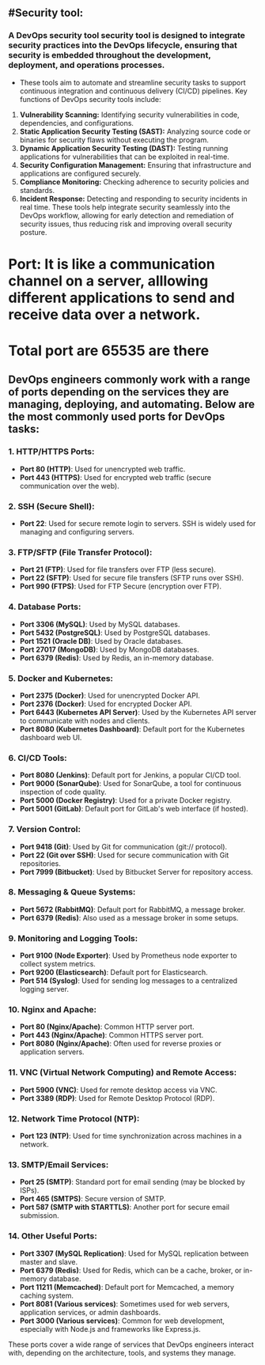 #Security tool:
---------------
### A DevOps security tool security tool is designed to integrate security practices into the DevOps lifecycle, ensuring that security is embedded throughout the development, deployment, and operations processes.
- These tools aim to automate and streamline security tasks to support continuous integration and continuous delivery (CI/CD) pipelines. Key functions of DevOps security tools include:
1.  **Vulnerability Scanning:** Identifying security vulnerabilities in code, dependencies, and configurations.
 2. **Static Application Security Testing (SAST):** Analyzing source code or binaries for security flaws without executing the program.
3. **Dynamic Application Security Testing (DAST):** Testing running applications for vulnerabilities that can be exploited in real-time.
4. **Security Configuration Management:** Ensuring that infrastructure and applications are configured securely.
5. **Compliance Monitoring:** Checking adherence to security policies and standards.
6. **Incident Response:** Detecting and responding to security incidents in real time.
These tools help integrate security seamlessly into the DevOps workflow, allowing for early detection and remediation of security issues, thus reducing risk and improving overall security posture.


# Port: It is like a communication channel on a server, alllowing different applications to send and receive data over a network.
# Total port are 65535 are there


## DevOps engineers commonly work with a range of ports depending on the services they are managing, deploying, and automating. Below are the most commonly used ports for DevOps tasks:
### 1. **HTTP/HTTPS Ports:**
   - **Port 80 (HTTP)**: Used for unencrypted web traffic.
   - **Port 443 (HTTPS)**: Used for encrypted web traffic (secure communication over the web).

### 2. **SSH (Secure Shell):**
   - **Port 22**: Used for secure remote login to servers. SSH is widely used for managing and configuring servers.

### 3. **FTP/SFTP (File Transfer Protocol):**
   - **Port 21 (FTP)**: Used for file transfers over FTP (less secure).
   - **Port 22 (SFTP)**: Used for secure file transfers (SFTP runs over SSH).
   - **Port 990 (FTPS)**: Used for FTP Secure (encryption over FTP).

### 4. **Database Ports:**
   - **Port 3306 (MySQL)**: Used by MySQL databases.
   - **Port 5432 (PostgreSQL)**: Used by PostgreSQL databases.
   - **Port 1521 (Oracle DB)**: Used by Oracle databases.
   - **Port 27017 (MongoDB)**: Used by MongoDB databases.
   - **Port 6379 (Redis)**: Used by Redis, an in-memory database.

### 5. **Docker and Kubernetes:**
   - **Port 2375 (Docker)**: Used for unencrypted Docker API.
   - **Port 2376 (Docker)**: Used for encrypted Docker API.
   - **Port 6443 (Kubernetes API Server)**: Used by the Kubernetes API server to communicate with nodes and clients.
   - **Port 8080 (Kubernetes Dashboard)**: Default port for the Kubernetes dashboard web UI.

### 6. **CI/CD Tools:**
   - **Port 8080 (Jenkins)**: Default port for Jenkins, a popular CI/CD tool.
   - **Port 9000 (SonarQube)**: Used for SonarQube, a tool for continuous inspection of code quality.
   - **Port 5000 (Docker Registry)**: Used for a private Docker registry.
   - **Port 5001 (GitLab)**: Default port for GitLab's web interface (if hosted).

### 7. **Version Control:**
   - **Port 9418 (Git)**: Used by Git for communication (git:// protocol).
   - **Port 22 (Git over SSH)**: Used for secure communication with Git repositories.
   - **Port 7999 (Bitbucket)**: Used by Bitbucket Server for repository access.

### 8. **Messaging & Queue Systems:**
   - **Port 5672 (RabbitMQ)**: Default port for RabbitMQ, a message broker.
   - **Port 6379 (Redis)**: Also used as a message broker in some setups.

### 9. **Monitoring and Logging Tools:**
   - **Port 9100 (Node Exporter)**: Used by Prometheus node exporter to collect system metrics.
   - **Port 9200 (Elasticsearch)**: Default port for Elasticsearch.
   - **Port 514 (Syslog)**: Used for sending log messages to a centralized logging server.

### 10. **Nginx and Apache:**
   - **Port 80 (Nginx/Apache)**: Common HTTP server port.
   - **Port 443 (Nginx/Apache)**: Common HTTPS server port.
   - **Port 8080 (Nginx/Apache)**: Often used for reverse proxies or application servers.

### 11. **VNC (Virtual Network Computing) and Remote Access:**
   - **Port 5900 (VNC)**: Used for remote desktop access via VNC.
   - **Port 3389 (RDP)**: Used for Remote Desktop Protocol (RDP).

### 12. **Network Time Protocol (NTP):**
   - **Port 123 (NTP)**: Used for time synchronization across machines in a network.

### 13. **SMTP/Email Services:**
   - **Port 25 (SMTP)**: Standard port for email sending (may be blocked by ISPs).
   - **Port 465 (SMTPS)**: Secure version of SMTP.
   - **Port 587 (SMTP with STARTTLS)**: Another port for secure email submission.

### 14. **Other Useful Ports:**
   - **Port 3307 (MySQL Replication)**: Used for MySQL replication between master and slave.
   - **Port 6379 (Redis)**: Used for Redis, which can be a cache, broker, or in-memory database.
   - **Port 11211 (Memcached)**: Default port for Memcached, a memory caching system.
   - **Port 8081 (Various services)**: Sometimes used for web servers, application services, or admin dashboards.
   - **Port 3000 (Various services)**: Common for web development, especially with Node.js and frameworks like Express.js.

These ports cover a wide range of services that DevOps engineers interact with, depending on the architecture, tools, and systems they manage.
